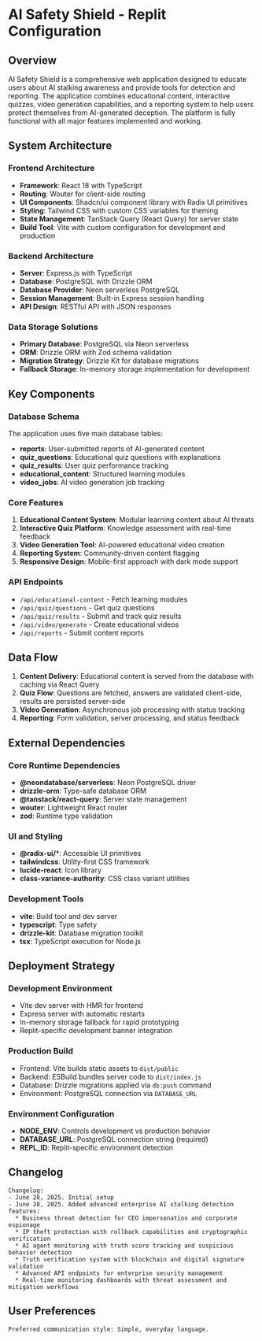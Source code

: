 # AI Safety Shield - Replit Configuration

## Overview

AI Safety Shield is a comprehensive web application designed to educate users about AI stalking awareness and provide tools for detection and reporting. The application combines educational content, interactive quizzes, video generation capabilities, and a reporting system to help users protect themselves from AI-generated deception. The platform is fully functional with all major features implemented and working.

## System Architecture

### Frontend Architecture
- **Framework**: React 18 with TypeScript
- **Routing**: Wouter for client-side routing
- **UI Components**: Shadcn/ui component library with Radix UI primitives
- **Styling**: Tailwind CSS with custom CSS variables for theming
- **State Management**: TanStack Query (React Query) for server state
- **Build Tool**: Vite with custom configuration for development and production

### Backend Architecture
- **Server**: Express.js with TypeScript
- **Database**: PostgreSQL with Drizzle ORM
- **Database Provider**: Neon serverless PostgreSQL
- **Session Management**: Built-in Express session handling
- **API Design**: RESTful API with JSON responses

### Data Storage Solutions
- **Primary Database**: PostgreSQL via Neon serverless
- **ORM**: Drizzle ORM with Zod schema validation
- **Migration Strategy**: Drizzle Kit for database migrations
- **Fallback Storage**: In-memory storage implementation for development

## Key Components

### Database Schema
The application uses five main database tables:
- **reports**: User-submitted reports of AI-generated content
- **quiz_questions**: Educational quiz questions with explanations
- **quiz_results**: User quiz performance tracking
- **educational_content**: Structured learning modules
- **video_jobs**: AI video generation job tracking

### Core Features
1. **Educational Content System**: Modular learning content about AI threats
2. **Interactive Quiz Platform**: Knowledge assessment with real-time feedback
3. **Video Generation Tool**: AI-powered educational video creation
4. **Reporting System**: Community-driven content flagging
5. **Responsive Design**: Mobile-first approach with dark mode support

### API Endpoints
- `/api/educational-content` - Fetch learning modules
- `/api/quiz/questions` - Get quiz questions
- `/api/quiz/results` - Submit and track quiz results
- `/api/video/generate` - Create educational videos
- `/api/reports` - Submit content reports

## Data Flow

1. **Content Delivery**: Educational content is served from the database with caching via React Query
2. **Quiz Flow**: Questions are fetched, answers are validated client-side, results are persisted server-side
3. **Video Generation**: Asynchronous job processing with status tracking
4. **Reporting**: Form validation, server processing, and status feedback

## External Dependencies

### Core Runtime Dependencies
- **@neondatabase/serverless**: Neon PostgreSQL driver
- **drizzle-orm**: Type-safe database ORM
- **@tanstack/react-query**: Server state management
- **wouter**: Lightweight React router
- **zod**: Runtime type validation

### UI and Styling
- **@radix-ui/***: Accessible UI primitives
- **tailwindcss**: Utility-first CSS framework
- **lucide-react**: Icon library
- **class-variance-authority**: CSS class variant utilities

### Development Tools
- **vite**: Build tool and dev server
- **typescript**: Type safety
- **drizzle-kit**: Database migration toolkit
- **tsx**: TypeScript execution for Node.js

## Deployment Strategy

### Development Environment
- Vite dev server with HMR for frontend
- Express server with automatic restarts
- In-memory storage fallback for rapid prototyping
- Replit-specific development banner integration

### Production Build
- Frontend: Vite builds static assets to `dist/public`
- Backend: ESBuild bundles server code to `dist/index.js`
- Database: Drizzle migrations applied via `db:push` command
- Environment: PostgreSQL connection via `DATABASE_URL`

### Environment Configuration
- **NODE_ENV**: Controls development vs production behavior
- **DATABASE_URL**: PostgreSQL connection string (required)
- **REPL_ID**: Replit-specific environment detection

## Changelog

```
Changelog:
- June 28, 2025. Initial setup
- June 28, 2025. Added advanced enterprise AI stalking detection features:
  * Business threat detection for CEO impersonation and corporate espionage
  * IP theft protection with rollback capabilities and cryptographic verification
  * AI agent monitoring with truth score tracking and suspicious behavior detection
  * Truth verification system with blockchain and digital signature validation
  * Advanced API endpoints for enterprise security management
  * Real-time monitoring dashboards with threat assessment and mitigation workflows
```

## User Preferences

```
Preferred communication style: Simple, everyday language.
```